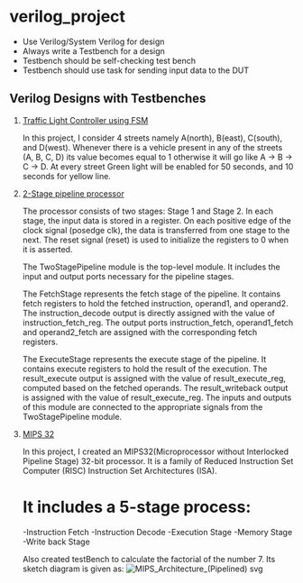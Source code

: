# verilog_project

- Use Verilog/System Verilog for design
- Always write a Testbench for a design
- Testbench should be self-checking test bench
- Testbench should use task for sending input data to the DUT

## Verilog Designs with Testbenches
1. [Traffic Light Controller using FSM](https://github.com/sh7078/verilog_project/tree/main/traffic_light_controller_using_FSM)
    
    In this project, I consider 4 streets namely A(north), B(east), C(south), and D(west). Whenever there is a vehicle present in any of the streets (A, B, C, D) its value becomes equal to 1 otherwise it will go like A -> B -> C -> D. At every street Green light will be enabled for 50 seconds, and 10 seconds for yellow line.
2. [2-Stage pipeline processor](https://github.com/sh7078/verilog_project/tree/main/2-stage%20pipeline%20processor)
    
    The processor consists of two stages: Stage 1 and Stage 2. In each stage, the input data is stored in a register. On each positive edge of the clock signal (posedge clk), the data is transferred from one stage to the next. The reset signal (reset) is used to initialize the registers to 0 when it is asserted.

    The TwoStagePipeline module is the top-level module. It includes the input and output ports necessary for the pipeline stages.

    The FetchStage represents the fetch stage of the pipeline. It contains fetch registers to hold the fetched instruction, operand1, and operand2. The instruction_decode output is directly assigned with the value of instruction_fetch_reg. The output ports instruction_fetch, operand1_fetch and operand2_fetch are assigned with the corresponding fetch registers.

    The ExecuteStage represents the execute stage of the pipeline. It contains execute registers to hold the result of the execution. The result_execute output is assigned with the value of result_execute_reg, computed based on the fetched operands. The result_writeback output is assigned with the value of result_execute_reg. The inputs and outputs of this module are connected to the appropriate signals from the TwoStagePipeline module.

3. [MIPS 32](https://github.com/sh7078/verilog_project/tree/main/MIPS32)

   In this project, I created an MIPS32(Microprocessor without Interlocked Pipeline Stage) 32-bit processor. It is a family of Reduced Instruction Set Computer (RISC) Instruction Set Architectures (ISA).
   # It includes a 5-stage process:
   -Instruction Fetch
   -Instruction Decode
   -Execution Stage
   -Memory Stage
   -Write back Stage

   Also created testBench to calculate the factorial of the number 7.
   Its sketch diagram is given as:
   ![MIPS_Architecture_(Pipelined) svg](https://github.com/sh7078/verilog_project/assets/43909823/1a0ab529-592d-4761-bc5a-232e8ff8a49d)
